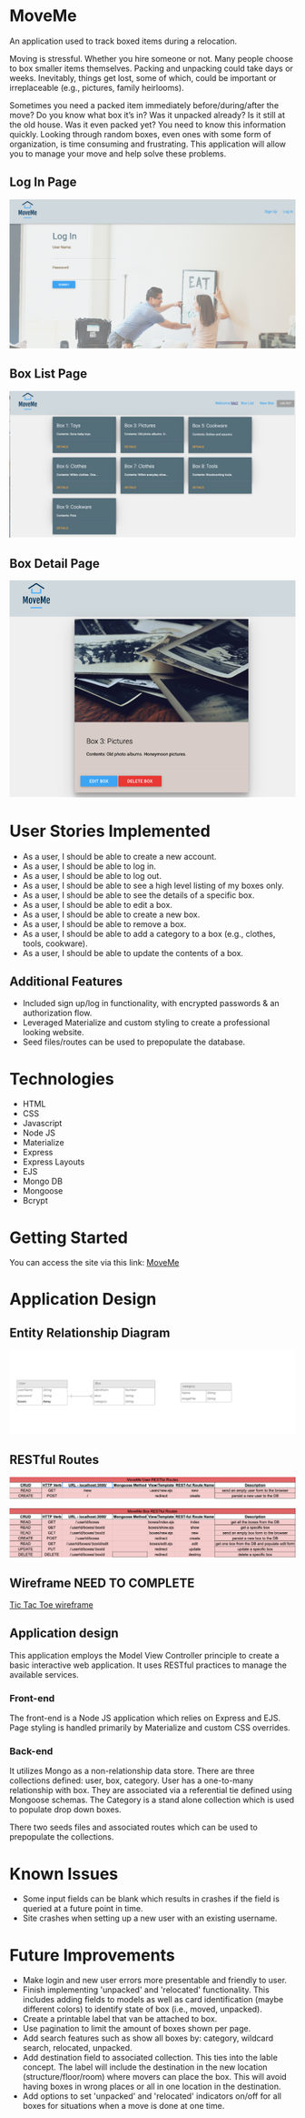 # MoveMe
An application used to track boxed items during a relocation.

Moving is stressful.  Whether you hire someone or not.  Many people choose to box smaller items themselves.  Packing and unpacking could take days or weeks.  Inevitably, things get lost, some of which, could be important or irreplaceable (e.g., pictures, family heirlooms).  

Sometimes you need a packed item immediately before/during/after the move?  Do you know what box it’s in?  Was it unpacked already?  Is it still at the old house.  Was it even packed yet?  You need to know this information quickly.  Looking through random boxes, even ones with some form of organization, is time consuming and frustrating.  This application will allow you to manage your move and help solve these problems.

## Log In Page
![MoveMe Login](/documentation/MoveMeLogin.png "Login Page")

## Box List Page
![MoveMe Box Listing](/documentation/MoveMeBoxListing.png "Box List Page")

## Box Detail Page
![MoveMe Details](/documentation/MoveMeBoxDetails.png "Box Details Page")

# User Stories Implemented
- As a user, I should be able to create a new account.
- As a user, I should be able to log in.
- As a user, I should be able to log out.
- As a user, I should be able to see a high level listing of my boxes only.
- As a user, I should be able to see the details of a specific box.
- As a user, I should be able to edit a box.
- As a user, I should be able to create a new box. 
- As a user, I should be able to remove a box.
- As a user, I should be able to add a category to a box (e.g., clothes, tools, cookware).
- As a user, I should be able to update the contents of a box.


## Additional Features
- Included sign up/log in functionality, with encrypted passwords & an authorization flow.
- Leveraged Materialize and custom styling to create a professional looking website.
- Seed files/routes can be used to prepopulate the database.


# Technologies

* HTML
* CSS
* Javascript
* Node JS
* Materialize
* Express
* Express Layouts
* EJS
* Mongo DB
* Mongoose
* Bcrypt


# Getting Started
You can access the site via this link:  [MoveMe](https://paul-project2.herokuapp.com/)


# Application Design

## Entity Relationship Diagram

![MoveMe ERD](/documentation/MoveMeERD.png "ERD Diagram")

## RESTful Routes

![MoveMe RESTful Routes For Users](/documentation/REST_RoutesForUsers.png "Users RESTful Routes")

![MoveMe RESTful Routes For Boxes](/documentation/REST_RoutesForBoxes.png "Boxes RESTful Routes")

## Wireframe  NEED TO COMPLETE

[Tic Tac Toe wireframe](/documentation/Wireframe.png "Tic Tac Toe wireframe")

## Application design
This application employs the Model View Controller principle to create a basic interactive web application.  It uses RESTful practices to manage the available services.

### Front-end
The front-end is a Node JS application which relies on Express and EJS.  Page styling is handled primarily by Materialize and custom CSS overrides. 

### Back-end
It utilizes Mongo as a non-relationship data store.  There are three collections defined: user, box, category.  User has a one-to-many relationship with box.  They are associated via a referential tie defined using Mongoose schemas.  The Category is a stand alone collection which is used to populate drop down boxes.  

There two seeds files and associated routes which can be used to prepopulate the collections. 


# Known Issues
- Some input fields can be blank which results in crashes if the field is queried at a future point in time.
- Site crashes when setting up a new user with an existing username. 


# Future Improvements
- Make login and new user errors more presentable and friendly to user.
- Finish implementing 'unpacked' and 'relocated' functionality.  This includes adding fields to models as well as card identification (maybe different colors) to identify state of box (i.e., moved, unpacked).
- Create a printable label that van be attached to box.
- Use pagination to limit the amount of boxes shown per page.
- Add search features such as show all boxes by: category, wildcard search, relocated, unpacked.
- Add destination field to associated collection.  This ties into the lable concept.  The label will include the destination in the new location (structure/floor/room) where movers can place the box.  This will avoid having boxes in wrong places or all in one location in the destination.
- Add options to set 'unpacked' and 'relocated' indicators on/off for all boxes for situations when a move is done at one time.
